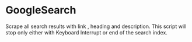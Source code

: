 # GoogleSearch
Scrape all search results with link , heading and description. This script will stop only either with Keyboard Interrupt or end of the search index.
